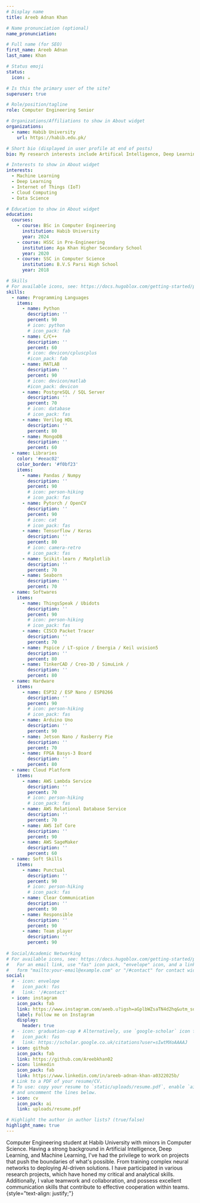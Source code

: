 ```yaml
---          
# Display name
title: Areeb Adnan Khan

# Name pronunciation (optional)
name_pronunciation: 

# Full name (for SEO)
first_name: Areeb Adnan
last_name: Khan

# Status emoji
status:
  icon: ☕️

# Is this the primary user of the site?
superuser: true

# Role/position/tagline
role: Computer Engineering Senior

# Organizations/Affiliations to show in About widget
organizations:
  - name: Habib University
    url: https://habib.edu.pk/

# Short bio (displayed in user profile at end of posts)
bio: My research interests include Artifical Intelligence, Deep Learning, Internet of Things and Data Science.

# Interests to show in About widget
interests:
  - Machine Learning
  - Deep Learning 
  - Internet of Things (IoT)
  - Cloud Computing
  - Data Science

# Education to show in About widget
education:
  courses:
    - course: BSc in Computer Engineering
      institution: Habib University
      year: 2024
    - course: HSSC in Pre-Engineering
      institution: Aga Khan Higher Secondary School
      year: 2020
    - course: SSC in Computer Science
      institution: B.V.S Parsi High School
      year: 2018

# Skills
# For available icons, see: https://docs.hugoblox.com/getting-started/page-builder/#icons
skills:
  - name: Programming Languages
    items:
      - name: Python
        description: ''
        percent: 90
        # icon: python
        # icon_pack: fab
      - name: C/C++
        description: ''
        percent: 60
        # icon: devicon/cpluscplus
        #icon_pack: fab
      - name: MATLAB
        description: ''
        percent: 90
        # icon: devicon/matlab
        #icon_pack: devicon
      - name: PostgreSQL / SQL Server
        description: ''
        percent: 70
        # icon: database
        # icon_pack: fas
      - name: Verilog HDL
        description: ''
        percent: 80
      - name: MongoDB
        description: ''
        percent: 60     
  - name: Libraries
    color: '#eeac02'
    color_border: '#f0bf23'
    items:
      - name: Pandas / Numpy
        description: ''
        percent: 90
        # icon: person-hiking
        # icon_pack: fas
      - name: Pytorch / OpenCV
        description: ''
        percent: 90
        # icon: cat
        # icon_pack: fas
      - name: Tensorflow / Keras
        description: ''
        percent: 80
        # icon: camera-retro
        # icon_pack: fas
      - name: Scikit-learn / Matplotlib
        description: ''
        percent: 70
      - name: Seaborn
        description: ''
        percent: 70
  - name: Softwares
    items:
      - name: ThingsSpeak / Ubidots 
        description: ''
        percent: 90
        # icon: person-hiking
        # icon_pack: fas
      - name: CISCO Packet Tracer 
        description: ''
        percent: 70
      - name: Pspice / LT-spice / Energia / Keil uvision5
        description: ''
        percent: 80
      - name: TinkerCAD / Creo-3D / SimuLink / 
        description: ''
        percent: 80
  - name: Hardware 
    items:
      - name: ESP32 / ESP Nano / ESP8266 
        description: ''
        percent: 90
        # icon: person-hiking
        # icon_pack: fas
      - name: Arduino Uno 
        description: ''
        percent: 90
      - name: Jetson Nano / Rasberry Pie
        description: ''
        percent: 70
      - name: FPGA Basys-3 Board
        description: ''
        percent: 80
  - name: Cloud Platform 
    items:
      - name: AWS Lambda Service
        description: ''
        percent: 70
        # icon: person-hiking
        # icon_pack: fas
      - name: AWS Relational Database Service
        description: ''
        percent: 70
      - name: AWS IoT Core
        description: ''
        percent: 90
      - name: AWS SageMaker
        description: ''
        percent: 60
  - name: Soft Skills 
    items:
      - name: Punctual 
        description: ''
        percent: 90
        # icon: person-hiking
        # icon_pack: fas
      - name: Clear Communication
        description: ''
        percent: 90
      - name: Responsible 
        description: ''
        percent: 90
      - name: Team player 
        description: ''
        percent: 90
    
# Social/Academic Networking
# For available icons, see: https://docs.hugoblox.com/getting-started/page-builder/#icons
#   For an email link, use "fas" icon pack, "envelope" icon, and a link in the
#   form "mailto:your-email@example.com" or "/#contact" for contact widget.
social:
  # - icon: envelope
  #   icon_pack: fas
  #   link: '/#contact'
  - icon: instagram
    icon_pack: fab
    link: https://www.instagram.com/aeeb.u?igsh=aGplbWZsaTN4d2hq&utm_source=qr
    label: Follow me on Instagram
    display:
      header: true
  # - icon: graduation-cap # Alternatively, use `google-scholar` icon from `ai` icon pack
  #   icon_pack: fas
  #   link: https://scholar.google.co.uk/citations?user=sIwtMXoAAAAJ
  - icon: github
    icon_pack: fab
    link: https://github.com/Areebkhan02
  - icon: linkedin
    icon_pack: fab
    link: https://www.linkedin.com/in/areeb-adnan-khan-a0322025b/
  # Link to a PDF of your resume/CV.
  # To use: copy your resume to `static/uploads/resume.pdf`, enable `ai` icons in `params.yaml`,
  # and uncomment the lines below.
  - icon: cv
    icon_pack: ai
    link: uploads/resume.pdf

# Highlight the author in author lists? (true/false)
highlight_name: true
---
```


Computer Engineering student at Habib University with minors in Computer Science. Having a strong background in Artificial Intelligence, Deep Learning, and Machine Learning, I've had the privilege to work on projects that push the boundaries of what's possible. From training complex neural networks to deploying AI-driven solutions. I have participated in various research projects, which have honed my critical and analytical skills. Additionally, I value teamwork and collaboration, and possess excellent communication skills that contribute to effective cooperation within teams.
{style="text-align: justify;"}
